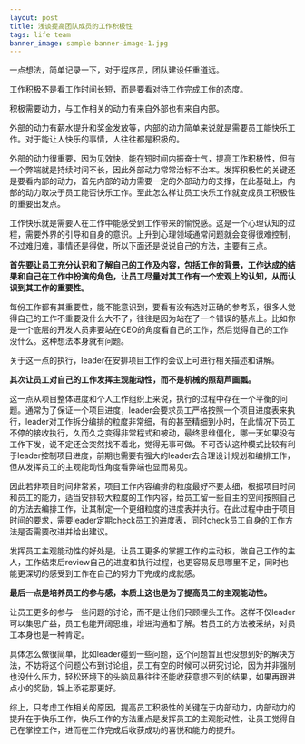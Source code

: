```yaml
---
layout: post
title: 浅谈提高团队成员的工作积极性
tags: life team
banner_image: sample-banner-image-1.jpg
---
```


<p class="message">
    一点想法，简单记录一下，对于程序员，团队建设任重道远。
</p>

工作积极不是看工作时间长短，而是要看对待工作完成工作的态度。

积极需要动力，与工作相关的动力有来自外部也有来自内部。

外部的动力有薪水提升和奖金发放等，内部的动力简单来说就是需要员工能快乐工作。对于能让人快乐的事情，人往往都是积极的。

外部的动力很重要，因为见效快，能在短时间内振奋士气，提高工作积极性，但有一个弊端就是持续时间不长，因此外部动力常常治标不治本。发挥积极性的关键还是要看内部的动力，首先内部的动力需要一定的外部动力的支撑，在此基础上，内部的动力取决于员工能否快乐工作。至此怎么样让员工快乐工作就变成员工积极性的重要出发点。

工作快乐就是需要人在工作中能感受到工作带来的愉悦感。这是一个心理认知的过程，需要外界的引导和自身的意识。上升到心理领域通常问题就会变得很难控制，不过难归难，事情还是得做，所以下面还是说说自己的方法，主要有三点。

**首先要让员工充分认识和了解自己的工作及内容，包括工作的背景，工作达成的结果和自己在工作中扮演的角色，让员工尽量对其工作有一个宏观上的认知，从而认识到其工作的重要性。**

每份工作都有其重要性，能不能意识到，要看有没有选对正确的参考系，很多人觉得自己的工作不重要没什么大不了，往往是因为站在了一个错误的基点上。比如你是一个底层的开发人员非要站在CEO的角度看自己的工作，然后觉得自己的工作没什么。这种想法本身就有问题。

关于这一点的执行，leader在安排项目工作的会议上可进行相关描述和讲解。

**其次让员工对自己的工作发挥主观能动性，而不是机械的照葫芦画瓢。**

这一点从项目整体进度和个人工作组织上来说，执行的过程中存在一个平衡的问题。通常为了保证一个项目进度，leader会要求员工严格按照一个项目进度表来执行，leader对工作拆分编排的粒度非常细，有的甚至精细到小时，在此情况下员工不停的接收执行，久而久之变得非常程式和被动，最终思维僵化，哪一天如果没有工作下发，说不定还会突然找不着北，觉得无事可做。不可否认这种模式比较有利于leader控制项目进度，前期也需要有强大的leader去合理设计规划和编排工作，但从发挥员工的主观能动性角度看弊端也显而易见。

因此若非项目时间非常紧，项目工作内容编排的粒度最好不要太细，根据项目时间和员工的能力，适当安排较大粒度的工作内容，给员工留一些自主的空间按照自己的方法去编排工作，让其制定一个更细粒度的进度表并执行。在此过程中由于项目时间的要求，需要leader定期check员工的进度表，同时check员工自身的工作方法是否需要改进并给出建议。

发挥员工主观能动性的好处是，让员工更多的掌握工作的主动权，做自己工作的主人，工作结束后review自己的进度和执行过程，也更容易反思哪里不足，同时也能更深切的感受到工作在自己的努力下完成的成就感。

**最后一点是培养员工的参与感，本质上这也是为了提高员工的主观能动性。**

让员工更多的参与一些问题的讨论，而不是让他们只顾埋头工作。这样不仅leader可以集思广益，员工也能开阔思维，增进沟通和了解。若员工的方法被采纳，对员工本身也是一种肯定。

具体怎么做很简单，比如leader碰到一些问题，这个问题暂且也没想到好的解决方法，不妨将这个问题公布到讨论组，员工有空的时候可以研究讨论，因为并非强制也没什么压力，轻松环境下的头脑风暴往往还能收获意想不到的结果，如果再跟进点小的奖励，锦上添花那更好。

综上，只考虑工作相关的原因，提高员工积极性的关键在于内部动力，内部动力的提升在于快乐工作，快乐工作的方法重点是发挥员工的主观能动性，让员工觉得自己在掌控工作，进而在工作完成后收获成功的喜悦和能力的提升。
